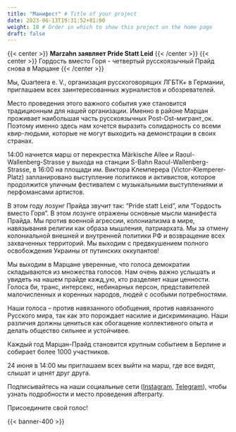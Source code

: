 ```yaml
---
title: "Манифест" # Title of your project
date: 2023-06-13T19:31:52+01:00
weight: 10 # Order in which to show this project on the home page
draft: false
---
```


{{< center >}} **Marzahn заявляет Pride Statt Leid** {{< /center >}}
{{< center >}} Гордость вместо Горя - четвертый русскоязычный Прайд снова в Марцане {{< /center >}}

Мы, Quarteera e. V., организация русскоговорящих ЛГБТК+ в Германии, приглашаем всех заинтересованных журналистов и обозревателей.

Место проведения этого важного события уже становится традиционным для нашей организации. Именно в районе Марцан проживает наибольшая часть русскоязычных Post-Ost-мигрант_ок.  Поэтому именно здесь нам хочется выразить солидарность со всеми квир-людьми, которые не могут выходить на демонстрации в своих странах.

14:00 начнется марш от перекрестка  Märkische Allee и Raoul-Wallenberg-Strasse у выхода на станции S-Bahn Raoul-Wallenberg-Strasse, в 16:00 на площади им. Виктора Клемперера  (Victor-Klemperer-Platz) запланировано выступление политиков и активистов, которое продолжится уличным фестивалем с музыкальными выступлениями и перфомансами артистов.

В этом году лозунг Прайда звучит так: “Pride statt Leid”, или “Гордость вместо Горя”. В этом лозунге отражены основные мысли манифеста Прайда. Мы против военной агрессии, колониализма в мире, навязывания религии как образа мышления, патриархата. Мы за отмену колониальной внешней и внутренней политики РФ и возвращение всех захваченных территорий. Мы выходим с предвкушением полного освобождения Украины от путинских оккупантов!

Мы выходим в Марцане уверенные, что голоса демократии складываются из множества голосов. Нам очень важно услышать и увидеть на нашем прайде кажд_ую, кто разделяет наши ценности. Голоса би, транс, интерсекс, небинарных персон, представителей малочисленных и коренных народов, людей с особыми потребностями.

Наши голоса – против навязанного обобщения, против навязанного Русского мира, так как это порождает насилие и дискриминацию. Наши различия должны цениться как обогащение коллективного опыта и делать общество сильнее и устойчивее.

Каждый год Марцан-Прайд становится крупным событием в Берлине и собирает более 1000 участников.

24 июня в 14:00 мы приглашаем всех выйти на марш, где все видят, слышат и ценят друг друга.

Подписывайтесь на наши социальные сети ([Instagram](http://instagram.com/quarteera), [Telegram](http://t.me/quarteera)), чтобы узнать подробности и место проведения afterparty.


Присоедините свой голос!


{{< banner-400 >}}